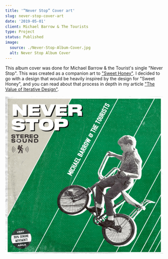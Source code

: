 ```yaml
---
title: '“Never Stop” Cover art'
slug: never-stop-cover-art
date: '2019-05-01'
client: Michael Barrow & The Tourists
type: Project
status: Published
image:
  source: ./Never-Stop-Album-Cover.jpg
  alt: Never Stop Album Cover
---
```


This album cover was done for Michael Barrow & the Tourist's single "Never Stop". This was created as a companion art to ["Sweet Honey"](/projects/sweet-honey-cover-art 'The Sweet Honey album art'). I decided to go with a design that would be heavily inspired by the design for "Sweet Honey", and you can read about that process in depth in my article ["The Value of Iterative Design"](/blog/the-value-of-iterative-design 'The blog post explaining the iterations I went through to get to my final design for Sweet Honey').

![Never Stop Album Cover](./Never-Stop-Album-Cover.jpg)
